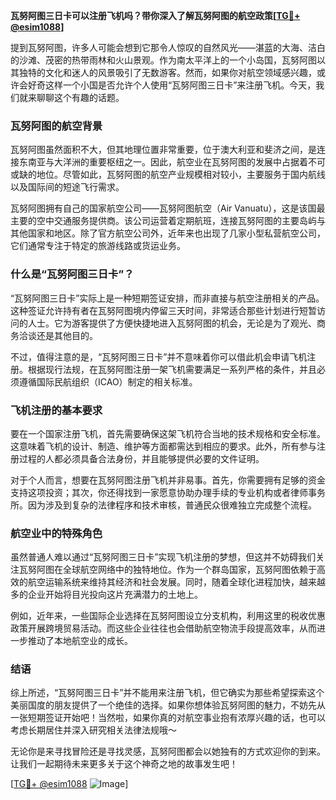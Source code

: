 **瓦努阿图三日卡可以注册飞机吗？带你深入了解瓦努阿图的航空政策[[TG💪+ @esim1088](https://t.me/s/esim1088)]**

提到瓦努阿图，许多人可能会想到它那令人惊叹的自然风光——湛蓝的大海、洁白的沙滩、茂密的热带雨林和火山景观。作为南太平洋上的一个小岛国，瓦努阿图以其独特的文化和迷人的风景吸引了无数游客。然而，如果你对航空领域感兴趣，或许会好奇这样一个小国是否允许个人使用“瓦努阿图三日卡”来注册飞机。今天，我们就来聊聊这个有趣的话题。

### 瓦努阿图的航空背景

瓦努阿图虽然面积不大，但其地理位置非常重要，位于澳大利亚和斐济之间，是连接东南亚与大洋洲的重要枢纽之一。因此，航空业在瓦努阿图的发展中占据着不可或缺的地位。尽管如此，瓦努阿图的航空产业规模相对较小，主要服务于国内航线以及国际间的短途飞行需求。

瓦努阿图拥有自己的国家航空公司——瓦努阿图航空（Air Vanuatu），这是该国最主要的空中交通服务提供商。该公司运营着定期航班，连接瓦努阿图的主要岛屿与其他国家和地区。除了官方航空公司外，近年来也出现了几家小型私营航空公司，它们通常专注于特定的旅游线路或货运业务。

### 什么是“瓦努阿图三日卡”？

“瓦努阿图三日卡”实际上是一种短期签证安排，而非直接与航空注册相关的产品。这种签证允许持有者在瓦努阿图境内停留三天时间，非常适合那些计划进行短暂访问的人士。它为游客提供了方便快捷地进入瓦努阿图的机会，无论是为了观光、商务洽谈还是其他目的。

不过，值得注意的是，“瓦努阿图三日卡”并不意味着你可以借此机会申请飞机注册。根据现行法规，在瓦努阿图注册一架飞机需要满足一系列严格的条件，并且必须遵循国际民航组织（ICAO）制定的相关标准。

### 飞机注册的基本要求

要在一个国家注册飞机，首先需要确保这架飞机符合当地的技术规格和安全标准。这意味着飞机的设计、制造、维护等方面都需达到相应的要求。此外，所有参与注册过程的人都必须具备合法身份，并且能够提供必要的文件证明。

对于个人而言，想要在瓦努阿图注册飞机并非易事。首先，你需要拥有足够的资金支持这项投资；其次，你还得找到一家愿意协助办理手续的专业机构或者律师事务所。因为涉及到复杂的法律程序和技术审核，普通民众很难独立完成整个流程。

### 航空业中的特殊角色

虽然普通人难以通过“瓦努阿图三日卡”实现飞机注册的梦想，但这并不妨碍我们关注瓦努阿图在全球航空网络中的独特地位。作为一个群岛国家，瓦努阿图依赖于高效的航空运输系统来维持其经济和社会发展。同时，随着全球化进程加快，越来越多的企业开始将目光投向这片充满潜力的土地上。

例如，近年来，一些国际企业选择在瓦努阿图设立分支机构，利用这里的税收优惠政策开展跨境贸易活动。而这些企业往往也会借助航空物流手段提高效率，从而进一步推动了本地航空业的成长。

### 结语

综上所述，“瓦努阿图三日卡”并不能用来注册飞机，但它确实为那些希望探索这个美丽国度的朋友提供了一个绝佳的选择。如果你想体验瓦努阿图的魅力，不妨先从一张短期签证开始吧！当然啦，如果你真的对航空事业抱有浓厚兴趣的话，也可以考虑长期居住并深入研究相关法律法规哦～

无论你是来寻找冒险还是寻找灵感，瓦努阿图都会以她独有的方式欢迎你的到来。让我们一起期待未来更多关于这个神奇之地的故事发生吧！

[[TG💪+ @esim1088](https://t.me/s/esim1088) ![Image](https://i.postimg.cc/4NQfJmqS/Snipaste-2025-05-13-00-14-12.png)]